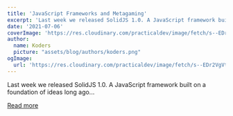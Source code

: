 ```yaml
---
title: 'JavaScript Frameworks and Metagaming'
excerpt: 'Last week we released SolidJS 1.0. A JavaScript framework built on a foundation of ideas long ago...'
date: '2021-07-06'
coverImage: 'https://res.cloudinary.com/practicaldev/image/fetch/s--EDr2VgVt--/c_imagga_scale,f_auto,fl_progressive,h_420,q_auto,w_1000/https://dev-to-uploads.s3.amazonaws.com/uploads/articles/chmbxjwbqxkqf2sdei80.jpeg'
author:
  name: Koders
  picture: "assets/blog/authors/koders.png"
ogImage:
  url: 'https://res.cloudinary.com/practicaldev/image/fetch/s--EDr2VgVt--/c_imagga_scale,f_auto,fl_progressive,h_420,q_auto,w_1000/https://dev-to-uploads.s3.amazonaws.com/uploads/articles/chmbxjwbqxkqf2sdei80.jpeg'
---
```


Last week we released SolidJS 1.0. A JavaScript framework built on a foundation of ideas long ago...

[Read more](https://dev.to/this-is-learning/javascript-frameworks-and-metagaming-pb5)
